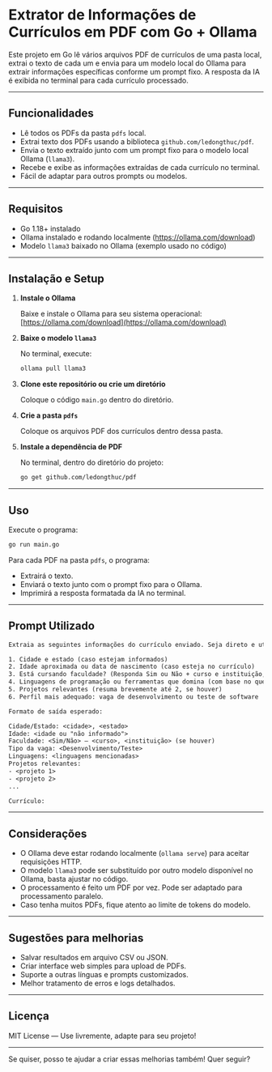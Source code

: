 # Extrator de Informações de Currículos em PDF com Go + Ollama

Este projeto em Go lê vários arquivos PDF de currículos de uma pasta local, extrai o texto de cada um e envia para um modelo local do Ollama para extrair informações específicas conforme um prompt fixo. A resposta da IA é exibida no terminal para cada currículo processado.

---

## Funcionalidades

- Lê todos os PDFs da pasta `pdfs` local.
- Extrai texto dos PDFs usando a biblioteca `github.com/ledongthuc/pdf`.
- Envia o texto extraído junto com um prompt fixo para o modelo local Ollama (`llama3`).
- Recebe e exibe as informações extraídas de cada currículo no terminal.
- Fácil de adaptar para outros prompts ou modelos.

---

## Requisitos

- Go 1.18+ instalado
- Ollama instalado e rodando localmente (https://ollama.com/download)
- Modelo `llama3` baixado no Ollama (exemplo usado no código)

---

## Instalação e Setup

1. **Instale o Ollama**

   Baixe e instale o Ollama para seu sistema operacional:  
   [https://ollama.com/download](https://ollama.com/download)

2. **Baixe o modelo `llama3`**

   No terminal, execute:
   ```bash
   ollama pull llama3
   ```

3. **Clone este repositório ou crie um diretório**

   Coloque o código `main.go` dentro do diretório.

4. **Crie a pasta `pdfs`**

   Coloque os arquivos PDF dos currículos dentro dessa pasta.

5. **Instale a dependência de PDF**

   No terminal, dentro do diretório do projeto:
   ```bash
   go get github.com/ledongthuc/pdf
   ```

---

## Uso

Execute o programa:
```bash
go run main.go
```

Para cada PDF na pasta `pdfs`, o programa:

- Extrairá o texto.
- Enviará o texto junto com o prompt fixo para o Ollama.
- Imprimirá a resposta formatada da IA no terminal.

---

## Prompt Utilizado

```txt
Extraia as seguintes informações do currículo enviado. Seja direto e utilize apenas os dados presentes no texto. Não faça suposições.

1. Cidade e estado (caso estejam informados)
2. Idade aproximada ou data de nascimento (caso esteja no currículo)
3. Está cursando faculdade? (Responda Sim ou Não + curso e instituição, se mencionados)
4. Linguagens de programação ou ferramentas que domina (com base no que está escrito)
5. Projetos relevantes (resuma brevemente até 2, se houver)
6. Perfil mais adequado: vaga de desenvolvimento ou teste de software

Formato de saída esperado:

Cidade/Estado: <cidade>, <estado>
Idade: <idade ou "não informado">
Faculdade: <Sim/Não> – <curso>, <instituição> (se houver)
Tipo da vaga: <Desenvolvimento/Teste>
Linguagens: <linguagens mencionadas>
Projetos relevantes:
- <projeto 1>
- <projeto 2>
...

Currículo:
```

---

## Considerações

- O Ollama deve estar rodando localmente (`ollama serve`) para aceitar requisições HTTP.
- O modelo `llama3` pode ser substituído por outro modelo disponível no Ollama, basta ajustar no código.
- O processamento é feito um PDF por vez. Pode ser adaptado para processamento paralelo.
- Caso tenha muitos PDFs, fique atento ao limite de tokens do modelo.

---

## Sugestões para melhorias

- Salvar resultados em arquivo CSV ou JSON.
- Criar interface web simples para upload de PDFs.
- Suporte a outras línguas e prompts customizados.
- Melhor tratamento de erros e logs detalhados.

---

## Licença

MIT License — Use livremente, adapte para seu projeto!

---

Se quiser, posso te ajudar a criar essas melhorias também! Quer seguir?
